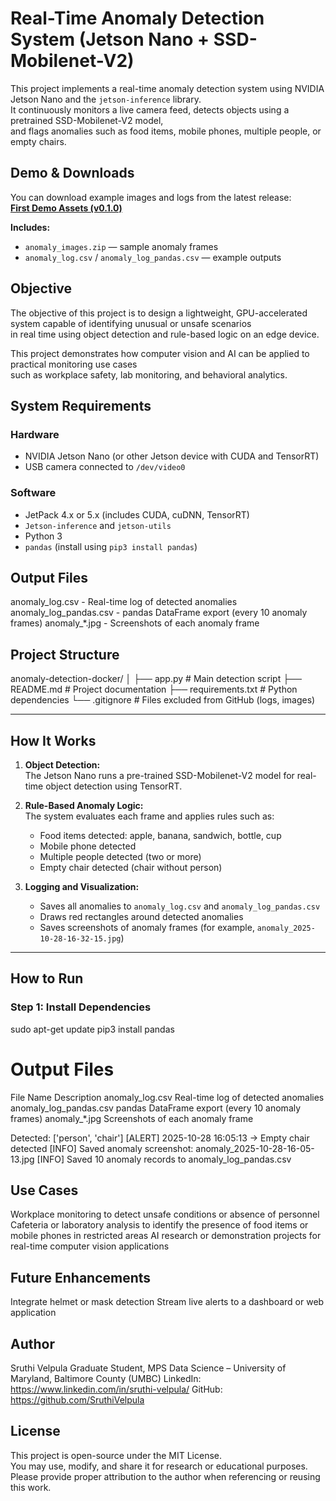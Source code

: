 # Real-Time Anomaly Detection System (Jetson Nano + SSD-Mobilenet-V2)

This project implements a real-time anomaly detection system using NVIDIA Jetson Nano and the `jetson-inference` library.  
It continuously monitors a live camera feed, detects objects using a pretrained SSD-Mobilenet-V2 model,  
and flags anomalies such as food items, mobile phones, multiple people, or empty chairs.

## Demo & Downloads
You can download example images and logs from the latest release:  
[**First Demo Assets (v0.1.0)**](https://github.com/SruthiVelpula/anomaly_detection/releases/tag/v0.1.0)

**Includes:**
- `anomaly_images.zip` — sample anomaly frames  
- `anomaly_log.csv` / `anomaly_log_pandas.csv` — example outputs



## Objective

The objective of this project is to design a lightweight, GPU-accelerated system capable of identifying unusual or unsafe scenarios  
in real time using object detection and rule-based logic on an edge device.

This project demonstrates how computer vision and AI can be applied to practical monitoring use cases  
such as workplace safety, lab monitoring, and behavioral analytics.


## System Requirements

### Hardware
- NVIDIA Jetson Nano (or other Jetson device with CUDA and TensorRT)
- USB camera connected to `/dev/video0`

### Software
- JetPack 4.x or 5.x (includes CUDA, cuDNN, TensorRT)
- `Jetson-inference` and `jetson-utils`
- Python 3
- `pandas` (install using `pip3 install pandas`)


## Output Files
anomaly_log.csv - Real-time log of detected anomalies
anomaly_log_pandas.csv - pandas DataFrame export (every 10 anomaly frames)
anomaly_*.jpg - Screenshots of each anomaly frame

## Project Structure

anomaly-detection-docker/
│
├── app.py # Main detection script
├── README.md # Project documentation
├── requirements.txt # Python dependencies
└── .gitignore # Files excluded from GitHub (logs, images)

---

## How It Works

1. **Object Detection:**  
   The Jetson Nano runs a pre-trained SSD-Mobilenet-V2 model for real-time object detection using TensorRT.

2. **Rule-Based Anomaly Logic:**  
   The system evaluates each frame and applies rules such as:
   - Food items detected: apple, banana, sandwich, bottle, cup  
   - Mobile phone detected  
   - Multiple people detected (two or more)  
   - Empty chair detected (chair without person)

3. **Logging and Visualization:**  
   - Saves all anomalies to `anomaly_log.csv` and `anomaly_log_pandas.csv`  
   - Draws red rectangles around detected anomalies  
   - Saves screenshots of anomaly frames (for example, `anomaly_2025-10-28-16-32-15.jpg`)

---

## How to Run

### Step 1: Install Dependencies

sudo apt-get update
pip3 install pandas

# Output Files
File Name	                Description
anomaly_log.csv	          Real-time log of detected anomalies
anomaly_log_pandas.csv	    pandas DataFrame export (every 10 anomaly frames)
anomaly_*.jpg	             Screenshots of each anomaly frame

Detected: ['person', 'chair']
[ALERT] 2025-10-28 16:05:13 -> Empty chair detected
[INFO] Saved anomaly screenshot: anomaly_2025-10-28-16-05-13.jpg
[INFO] Saved 10 anomaly records to anomaly_log_pandas.csv




## Use Cases
Workplace monitoring to detect unsafe conditions or absence of personnel
Cafeteria or laboratory analysis to identify the presence of food items or mobile phones in restricted areas
AI research or demonstration projects for real-time computer vision applications

## Future Enhancements
Integrate helmet or mask detection
Stream live alerts to a dashboard or web application
 

## Author
Sruthi Velpula
Graduate Student, MPS Data Science – University of Maryland, Baltimore County (UMBC)
LinkedIn: https://www.linkedin.com/in/sruthi-velpula/
GitHub: https://github.com/SruthiVelpula


## License

This project is open-source under the MIT License.  
You may use, modify, and share it for research or educational purposes.  
Please provide proper attribution to the author when referencing or reusing this work.
